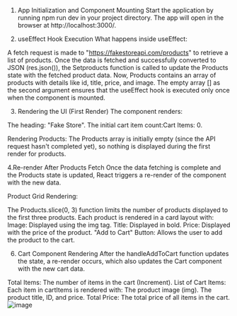 1. App Initialization and Component Mounting
Start the application by running npm run dev in your project directory. The app will open in the browser at http://localhost:3000/.


2. useEffect Hook Execution
What happens inside useEffect:

A fetch request is made to "https://fakestoreapi.com/products" to retrieve a list of products.
Once the data is fetched and successfully converted to JSON (res.json()), the Setproducts function is called to update the Products state with the fetched product data.
Now, Products contains an array of products with details like id, title, price, and image.
The empty array [] as the second argument ensures that the useEffect hook is executed only once when the component is mounted.

3. Rendering the UI (First Render)
 The component renders:

The heading: "Fake Store".
The initial cart item count:Cart Items: 0.

Rendering Products:
The Products array is initially empty (since the API request hasn't completed yet), so nothing is displayed during the first render for products.

4.Re-render After Products Fetch
Once the data fetching is complete and the Products state is updated, React triggers a re-render of the component with the new data.

Product Grid Rendering:

The Products.slice(0, 3) function limits the number of products displayed to the first three products.
Each product is rendered in a card layout with:
Image: Displayed using the img tag.
Title: Displayed in bold.
Price: Displayed with the price of the product.
"Add to Cart" Button: Allows the user to add the product to the cart.

6. Cart Component Rendering
After the handleAddToCart function updates the state, a re-render occurs, which also updates the Cart component with the new cart data.

Total Items: The number of items in the cart (Increment).
List of Cart Items: Each item in cartItems is rendered with:
The product image (img).
The product title, ID, and price.
Total Price: The total price of all items in the cart.
![image](https://github.com/user-attachments/assets/92e89eac-7af3-4c33-912e-b5ad6e705860)
